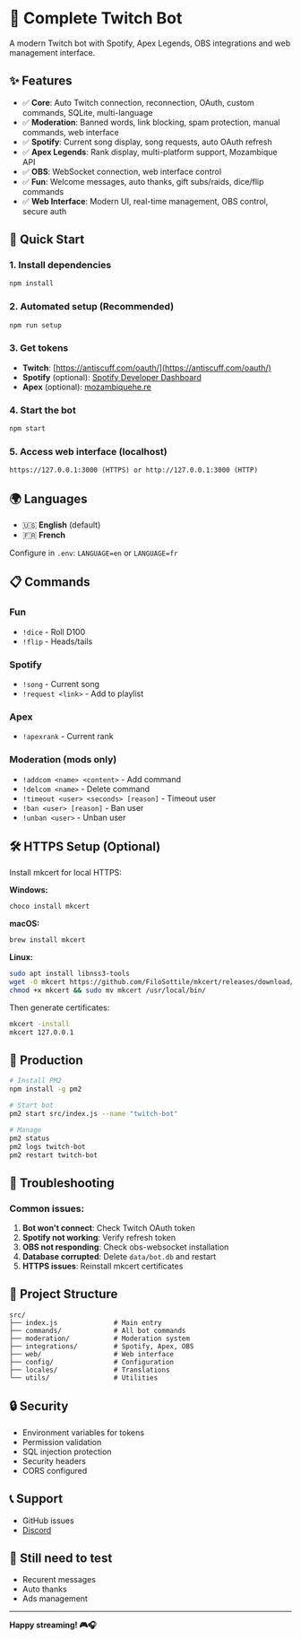 # 🤖 Complete Twitch Bot

A modern Twitch bot with Spotify, Apex Legends, OBS integrations and web management interface.

## ✨ Features

- ✅ **Core**: Auto Twitch connection, reconnection, OAuth, custom commands, SQLite, multi-language
- ✅ **Moderation**: Banned words, link blocking, spam protection, manual commands, web interface
- ✅ **Spotify**: Current song display, song requests, auto OAuth refresh
- ✅ **Apex Legends**: Rank display, multi-platform support, Mozambique API
- ✅ **OBS**: WebSocket connection, web interface control
- ✅ **Fun**: Welcome messages, auto thanks, gift subs/raids, dice/flip commands
- ✅ **Web Interface**: Modern UI, real-time management, OBS control, secure auth

## 🚀 Quick Start

### 1. Install dependencies

```bash
npm install
```

### 2. Automated setup (Recommended)

```bash
npm run setup
```

### 3. Get tokens

- **Twitch**: [https://antiscuff.com/oauth/](https://antiscuff.com/oauth/)
- **Spotify** (optional): [Spotify Developer Dashboard](https://developer.spotify.com/dashboard)
- **Apex** (optional): [mozambiquehe.re](https://mozambiquehe.re)

### 4. Start the bot

```bash
npm start
```

### 5. Access web interface (localhost)

```
https://127.0.0.1:3000 (HTTPS) or http://127.0.0.1:3000 (HTTP)
```

## 🌍 Languages

- 🇺🇸 **English** (default)
- 🇫🇷 **French**

Configure in `.env`: `LANGUAGE=en` or `LANGUAGE=fr`

## 📋 Commands

### Fun

- `!dice` - Roll D100
- `!flip` - Heads/tails

### Spotify

- `!song` - Current song
- `!request <link>` - Add to playlist

### Apex

- `!apexrank` - Current rank

### Moderation (mods only)

- `!addcom <name> <content>` - Add command
- `!delcom <name>` - Delete command
- `!timeout <user> <seconds> [reason]` - Timeout user
- `!ban <user> [reason]` - Ban user
- `!unban <user>` - Unban user

## 🛠️ HTTPS Setup (Optional)

Install mkcert for local HTTPS:

**Windows:**

```bash
choco install mkcert
```

**macOS:**

```bash
brew install mkcert
```

**Linux:**

```bash
sudo apt install libnss3-tools
wget -O mkcert https://github.com/FiloSottile/mkcert/releases/download/v1.4.4/mkcert-v1.4.4-linux-amd64
chmod +x mkcert && sudo mv mkcert /usr/local/bin/
```

Then generate certificates:

```bash
mkcert -install
mkcert 127.0.0.1
```

## 🚀 Production

```bash
# Install PM2
npm install -g pm2

# Start bot
pm2 start src/index.js --name "twitch-bot"

# Manage
pm2 status
pm2 logs twitch-bot
pm2 restart twitch-bot
```

## 🐛 Troubleshooting

### Common issues:

1. **Bot won't connect**: Check Twitch OAuth token
2. **Spotify not working**: Verify refresh token
3. **OBS not responding**: Check obs-websocket installation
4. **Database corrupted**: Delete `data/bot.db` and restart
5. **HTTPS issues**: Reinstall mkcert certificates

## 📁 Project Structure

```
src/
├── index.js              # Main entry
├── commands/             # All bot commands
├── moderation/           # Moderation system
├── integrations/         # Spotify, Apex, OBS
├── web/                  # Web interface
├── config/               # Configuration
├── locales/              # Translations
└── utils/                # Utilities
```

## 🔒 Security

- Environment variables for tokens
- Permission validation
- SQL injection protection
- Security headers
- CORS configured

## 📞 Support

- GitHub issues
- [Discord](https://discord.gg/w7xDNMBtNG)

## 🚧 Still need to test

- Recurent messages
- Auto thanks
- Ads management

---

**Happy streaming! 🎮🎧**
